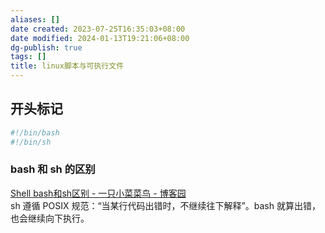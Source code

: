 ```yaml
---
aliases: []
date created: 2023-07-25T16:35:03+08:00
date modified: 2024-01-13T19:21:06+08:00
dg-publish: true
tags: []
title: linux脚本与可执行文件
---
```


## 开头标记
```sh
#!/bin/bash
#!/bin/sh
```
### bash 和 sh 的区别
[Shell bash和sh区别 - 一只小菜菜鸟 - 博客园](https://www.cnblogs.com/conefirst/articles/15232323.html)  
sh 遵循 POSIX 规范：“当某行代码出错时，不继续往下解释”。bash 就算出错，也会继续向下执行。